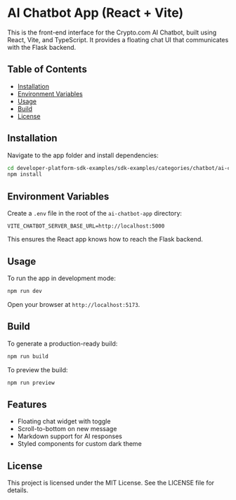 # AI Chatbot App (React + Vite)

This is the front-end interface for the Crypto.com AI Chatbot, built using React, Vite, and TypeScript. It provides a floating chat UI that communicates with the Flask backend.

## Table of Contents

- [Installation](#installation)
- [Environment Variables](#environment-variables)
- [Usage](#usage)
- [Build](#build)
- [License](#license)

## Installation

Navigate to the app folder and install dependencies:

```sh
cd developer-platform-sdk-examples/sdk-examples/categories/chatbot/ai-chatbot-app
npm install
```

## Environment Variables

Create a `.env` file in the root of the `ai-chatbot-app` directory:

```env
VITE_CHATBOT_SERVER_BASE_URL=http://localhost:5000
```

This ensures the React app knows how to reach the Flask backend.

## Usage

To run the app in development mode:

```sh
npm run dev
```

Open your browser at `http://localhost:5173`.

## Build

To generate a production-ready build:

```sh
npm run build
```

To preview the build:

```sh
npm run preview
```

## Features

- Floating chat widget with toggle
- Scroll-to-bottom on new message
- Markdown support for AI responses
- Styled components for custom dark theme

## License

This project is licensed under the MIT License. See the LICENSE file for details.
